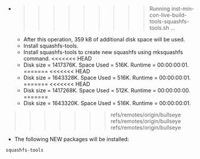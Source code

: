 * >>>>>>>>> Running inst-min-con-live-build-tools-squashfs-tools.sh ...
  * After this operation, 359 kB of additional disk space will be used.
  * Install squashfs-tools.
  * Install squashfs-tools to create new squashfs using mksquashfs command.
<<<<<<< HEAD
  * Disk size = 1417376K. Space Used = 516K. Runtime = 00:00:00:01.
=======
<<<<<<< HEAD
  * Disk size = 1643328K. Space Used = 516K. Runtime = 00:00:00:01.
=======
<<<<<<< HEAD
  * Disk size = 1417268K. Space Used = 512K. Runtime = 00:00:00:00.
=======
  * Disk size = 1643320K. Space Used = 516K. Runtime = 00:00:00:01.
>>>>>>> refs/remotes/origin/bullseye
>>>>>>> refs/remotes/origin/bullseye
>>>>>>> refs/remotes/origin/bullseye
  * The following NEW packages will be installed:
  ```bash
squashfs-tools
  ```
